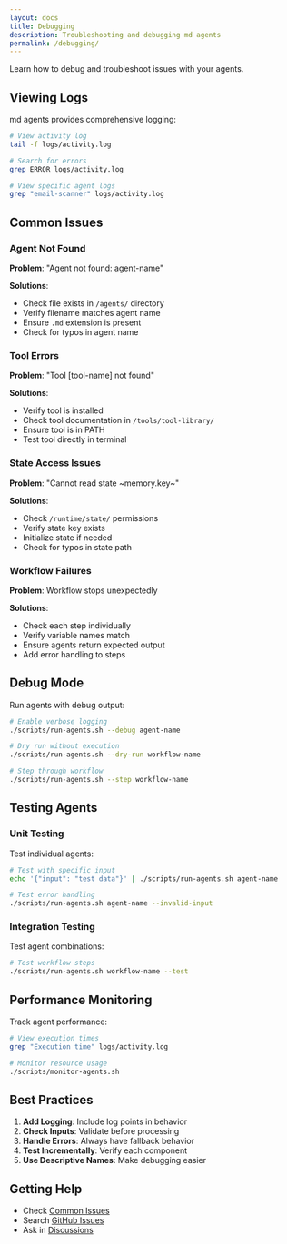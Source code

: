 ```yaml
---
layout: docs
title: Debugging
description: Troubleshooting and debugging md agents
permalink: /debugging/
---
```


Learn how to debug and troubleshoot issues with your agents.

## Viewing Logs

md agents provides comprehensive logging:

```bash
# View activity log
tail -f logs/activity.log

# Search for errors
grep ERROR logs/activity.log

# View specific agent logs
grep "email-scanner" logs/activity.log
```

## Common Issues

### Agent Not Found

**Problem**: "Agent not found: agent-name"

**Solutions**:
- Check file exists in `/agents/` directory
- Verify filename matches agent name
- Ensure `.md` extension is present
- Check for typos in agent name

### Tool Errors

**Problem**: "Tool [tool-name] not found"

**Solutions**:
- Verify tool is installed
- Check tool documentation in `/tools/tool-library/`
- Ensure tool is in PATH
- Test tool directly in terminal

### State Access Issues

**Problem**: "Cannot read state ~memory.key~"

**Solutions**:
- Check `/runtime/state/` permissions
- Verify state key exists
- Initialize state if needed
- Check for typos in state path

### Workflow Failures

**Problem**: Workflow stops unexpectedly

**Solutions**:
- Check each step individually
- Verify variable names match
- Ensure agents return expected output
- Add error handling to steps

## Debug Mode

Run agents with debug output:

```bash
# Enable verbose logging
./scripts/run-agents.sh --debug agent-name

# Dry run without execution
./scripts/run-agents.sh --dry-run workflow-name

# Step through workflow
./scripts/run-agents.sh --step workflow-name
```

## Testing Agents

### Unit Testing
Test individual agents:
```bash
# Test with specific input
echo '{"input": "test data"}' | ./scripts/run-agents.sh agent-name

# Test error handling
./scripts/run-agents.sh agent-name --invalid-input
```

### Integration Testing
Test agent combinations:
```bash
# Test workflow steps
./scripts/run-agents.sh workflow-name --test
```

## Performance Monitoring

Track agent performance:

```bash
# View execution times
grep "Execution time" logs/activity.log

# Monitor resource usage
./scripts/monitor-agents.sh
```

## Best Practices

1. **Add Logging**: Include log points in behavior
2. **Check Inputs**: Validate before processing
3. **Handle Errors**: Always have fallback behavior
4. **Test Incrementally**: Verify each component
5. **Use Descriptive Names**: Make debugging easier

## Getting Help

- Check [Common Issues](https://github.com/peteknowsai/md-agents/wiki/Common-Issues)
- Search [GitHub Issues](https://github.com/peteknowsai/md-agents/issues)
- Ask in [Discussions](https://github.com/peteknowsai/md-agents/discussions)